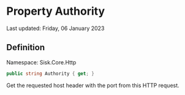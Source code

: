 # Property Authority
Last updated: Friday, 06 January 2023

## Definition
Namespace: Sisk.Core.Http

```csharp
public string Authority { get; }
```

Get the requested host header with the port from this HTTP request.

